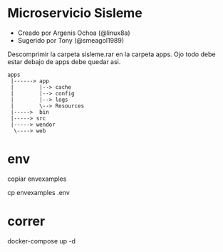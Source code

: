 # Microservicio Sisleme

* Creado por Argenis Ochoa (@linux8a)
* Sugerido por Tony (@smeagol1989)

Descomprimir la carpeta sisleme.rar en la carpeta apps. Ojo todo debe estar debajo de apps debe quedar asi.

```
apps
 |------> app
 |        |--> cache
 |        |--> config
 |        |--> logs
 |        \--> Resources
 |----->  bin
 |-----> src
 |-----> wendor
  \----> web
```

# env

copiar envexamples 

cp envexamples .env 

  # correr

  docker-compose up -d